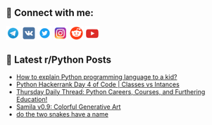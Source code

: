 ## 🔎 Connect with me:
[<img src="https://github.com/bullbesh/bullbesh/blob/main/images/Telegram.png" width="32" height="32" />](https://t.me/bullbesh)
[<img src="https://github.com/bullbesh/bullbesh/blob/main/images/VK.png" width="32" height="32" />](https://vk.com/bullbesh)
[<img src="https://github.com/bullbesh/bullbesh/blob/main/images/Twitter.png" width="32" height="32" />](https://twitter.com/bullbesh1)
[<img src="https://github.com/bullbesh/bullbesh/blob/main/images/Instagram.png" width="32" height="32" />](https://www.instagram.com/bullbesh)
[<img src="https://github.com/bullbesh/bullbesh/blob/main/images/Reddit.png" width="32" height="32" />](https://www.reddit.com/user/bullbesh)
[<img src="https://github.com/bullbesh/bullbesh/blob/main/images/YouTube.png" width="32" height="32" />](https://www.youtube.com/channel/UCtfjRs6uzgq5mfm8S06WTcg)

## 📕 Latest r/Python Posts
<!-- BLOG-POST-LIST:START -->
- [How to explain Python programming language to a kid?](https://www.reddit.com/r/Python/comments/xr0gae/how_to_explain_python_programming_language_to_a/)
- [Python Hackerrank Day 4 of Code | Classes vs Intances](https://www.reddit.com/r/Python/comments/xqt7r6/python_hackerrank_day_4_of_code_classes_vs/)
- [Thursday Daily Thread: Python Careers, Courses, and Furthering Education!](https://www.reddit.com/r/Python/comments/xqsk02/thursday_daily_thread_python_careers_courses_and/)
- [Samila v0.9: Colorful Generative Art](https://www.reddit.com/r/Python/comments/xqqjec/samila_v09_colorful_generative_art/)
- [do the two snakes have a name](https://www.reddit.com/r/Python/comments/xqot6g/do_the_two_snakes_have_a_name/)
<!-- BLOG-POST-LIST:END -->
